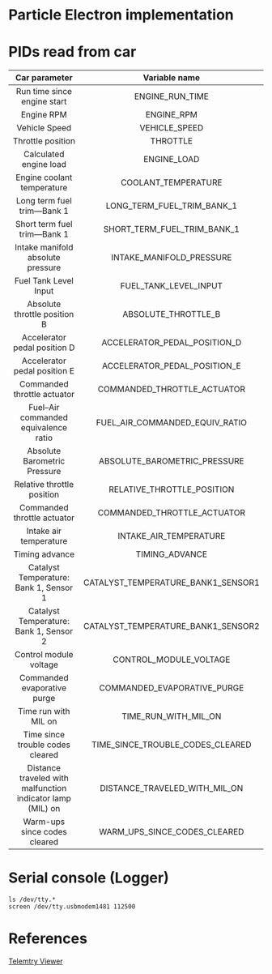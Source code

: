 # Particle Electron implementation

PIDs read from car
===========
| Car parameter | Variable name |
| :---------------------: | :------:|
| Run time since engine start | ENGINE_RUN_TIME |
| Engine RPM | ENGINE_RPM |
| Vehicle Speed | VEHICLE_SPEED |
| Throttle position | THROTTLE |
| Calculated engine load | ENGINE_LOAD |
| Engine coolant temperature | COOLANT_TEMPERATURE |
| Long term fuel trim—Bank 1| LONG_TERM_FUEL_TRIM_BANK_1 |
| Short term fuel trim—Bank 1 | SHORT_TERM_FUEL_TRIM_BANK_1 |
| Intake manifold absolute pressure | INTAKE_MANIFOLD_PRESSURE |
| Fuel Tank Level Input | FUEL_TANK_LEVEL_INPUT |
| Absolute throttle position B | ABSOLUTE_THROTTLE_B |
| Accelerator pedal position D | ACCELERATOR_PEDAL_POSITION_D |
| Accelerator pedal position E | ACCELERATOR_PEDAL_POSITION_E |
| Commanded throttle actuator |  COMMANDED_THROTTLE_ACTUATOR |
| Fuel–Air commanded equivalence ratio |  FUEL_AIR_COMMANDED_EQUIV_RATIO |
| Absolute Barometric Pressure | ABSOLUTE_BAROMETRIC_PRESSURE |
| Relative throttle position | RELATIVE_THROTTLE_POSITION |
| Commanded throttle actuator | COMMANDED_THROTTLE_ACTUATOR | 
| Intake air temperature | INTAKE_AIR_TEMPERATURE |
| Timing advance | TIMING_ADVANCE |
| Catalyst Temperature: Bank 1, Sensor 1 | CATALYST_TEMPERATURE_BANK1_SENSOR1 |
| Catalyst Temperature: Bank 1, Sensor 2 | CATALYST_TEMPERATURE_BANK1_SENSOR2 |
| Control module voltage | CONTROL_MODULE_VOLTAGE |
| Commanded evaporative purge | COMMANDED_EVAPORATIVE_PURGE | 
| Time run with MIL on | TIME_RUN_WITH_MIL_ON |
| Time since trouble codes cleared | TIME_SINCE_TROUBLE_CODES_CLEARED |
| Distance traveled with malfunction indicator lamp (MIL) on | DISTANCE_TRAVELED_WITH_MIL_ON | 
| Warm-ups since codes cleared | WARM_UPS_SINCE_CODES_CLEARED | 






# Serial console (Logger)

```
ls /dev/tty.*
screen /dev/tty.usbmodem1481 112500 
```

# References

[Telemtry Viewer](http://farrellf.com/TelemetryViewer/)
